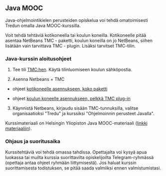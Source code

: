 ## Java MOOC

Java-ohjelmointikielen perusteiden opiskelua voi tehdä omatoimisesti Tredun omalla Java MOOC-kurssilla.

Voit tehdä tehtäviä kotikoneella tai koulun koneilla. Kotikoneelle pitää asentaa NetBeans TMC - paketti, koulun koneilla on jo NetBeans, siihen lisätään vain tarvittava TMC - plugin. Lisäksi tarvitset TMC-tilin.

### Java-kurssin aloitusohjeet

1. Tee tili [TMC:hen](https://tmc.mooc.fi/). Käytä tilinluomiseen koulun sähköpostia.

2. Asenna Netbeans + TMC

- ohjeet [kotikoneelle asennukseen, koko paketti](https://materiaalit.github.io/tmc-asennus/netbeans_for_windows/​)

- ohjeet [koulun koneelle asennukseen, pelkkä TMC plug-in](https://github.com/UniversityHelsinkiTKTL/tmc-plugin-installation-guide/blob/master/TmcPluginInstallationGuide.md#installing-tmc-plugin-to-exsisting-netbeans-installation-do-this-in-paja)

3. Käynnistä Netbeans, kirjaudu sisään TMC-tunnuksilla, valitse organisaatioksi "Tredu" ja kurssiksi "Ohjelmoinnin perusteet Javalla".

Kurssimateriaali on Helsingin Yliopiston Java MOOC-materiaali ([linkki materiaaliin](https://tmc.mooc.fi/org/tredu)).

### Ohjaus ja suoritusaika

Kurssitehtäviä voi tehdä omassa tahdissa. Opettajalta voi kysyä apua luokassa tai muilta kurssia suorittavilta opiskelijoilta Telegram-ryhmässä (opettaja antaa ohjeet ryhmään liittymisestä). Jos haluat kurssin suorittamisesta todistuksen, se pitää saada valmiiksi ennen valmistumistasi.